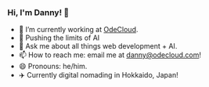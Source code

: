 ### Hi, I'm Danny! 👋

- 🔭 I’m currently working at [OdeCloud](https://odecloud.com).
- 🌱 Pushing the limits of AI
- 💬 Ask me about all things web development + AI.
- 📫 How to reach me: email me at danny@odecloud.com!
- 😄 Pronouns: he/him.
- ✈️ Currently digital nomading in Hokkaido, Japan!
